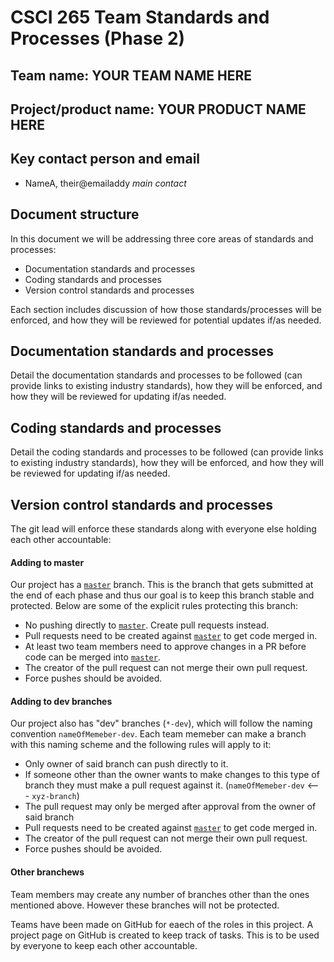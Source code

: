 
# CSCI 265 Team Standards and Processes (Phase 2)

## Team name: YOUR TEAM NAME HERE

## Project/product name: YOUR PRODUCT NAME HERE

## Key contact person and email

 - NameA, their@emailaddy *main contact*

## Document structure

In this document we will be addressing three core areas of standards and processes:
 - Documentation standards and processes
 - Coding standards and processes
 - Version control standards and processes

Each section includes discussion of how those standards/processes will be enforced, and how they will be reviewed for potential updates if/as needed.

## Documentation standards and processes

Detail the documentation standards and processes to be followed (can provide links to existing industry standards), how they will be enforced, and how they will be reviewed for updating if/as needed.

## Coding standards and processes

Detail the coding standards and processes to be followed (can provide links to existing industry standards), how they will be enforced, and how they will be reviewed for updating if/as needed.

## Version control standards and processes

The git lead will enforce these standards along with everyone else holding each other accountable:

#### Adding to master

Our project has a [`master`](https://github.com/csci265-team/project/tree/master) branch. 
This is the branch that gets submitted at the end of each phase and thus our goal is to keep this branch stable and protected.
Below are some of the explicit rules protecting this branch:

- No pushing directly to [`master`](https://github.com/csci265-team/project/tree/master). Create pull requests instead.
- Pull requests need to be created against [`master`](https://github.com/csci265-team/project/tree/master) to get code merged in.
- At least two team members need to approve changes in a PR before code can be merged into [`master`](https://github.com/csci265-team/project/tree/master).
- The creator of the pull request can not merge their own pull request.
- Force pushes should be avoided.

#### Adding to dev branches

Our project also has "dev" branches (`*-dev`), which will follow the naming convention `nameOfMemeber-dev`.
Each team memeber can make a branch with this naming scheme and the following rules will apply to it:

- Only owner of said branch can push directly to it.
- If someone other than the owner wants to make changes to this type of branch they must make a pull request against it. (`nameOfMemeber-dev` <--- `xyz-branch`)
- The pull request may only be merged after approval from the owner of said branch
- Pull requests need to be created against [`master`](https://github.com/csci265-team/project/tree/master) to get code merged in.
- The creator of the pull request can not merge their own pull request.
- Force pushes should be avoided.

#### Other branchews

Team members may create any number of branches other than the ones mentioned above. However these branches will not be protected.


Teams have been made on GitHub for eaech of the roles in this project.
A project page on GitHub is created to keep track of tasks. This is to be used by everyone to keep each other accountable.
